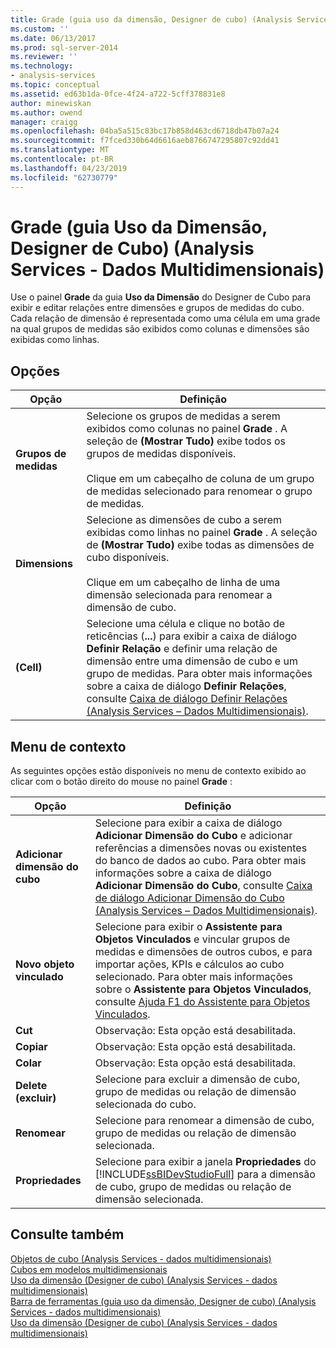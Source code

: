 ```yaml
---
title: Grade (guia uso da dimensão, Designer de cubo) (Analysis Services - dados multidimensionais) | Microsoft Docs
ms.custom: ''
ms.date: 06/13/2017
ms.prod: sql-server-2014
ms.reviewer: ''
ms.technology:
- analysis-services
ms.topic: conceptual
ms.assetid: ed63b1da-0fce-4f24-a722-5cff378831e8
author: minewiskan
ms.author: owend
manager: craigg
ms.openlocfilehash: 04ba5a515c83bc17b858d463cd6718db47b07a24
ms.sourcegitcommit: f7fced330b64d6616aeb8766747295807c92dd41
ms.translationtype: MT
ms.contentlocale: pt-BR
ms.lasthandoff: 04/23/2019
ms.locfileid: "62730779"
---
```

# <a name="grid-dimension-usage-tab-cube-designer-analysis-services---multidimensional-data"></a>Grade (guia Uso da Dimensão, Designer de Cubo) (Analysis Services - Dados Multidimensionais)
  Use o painel **Grade** da guia **Uso da Dimensão** do Designer de Cubo para exibir e editar relações entre dimensões e grupos de medidas do cubo. Cada relação de dimensão é representada como uma célula em uma grade na qual grupos de medidas são exibidos como colunas e dimensões são exibidas como linhas.  
  
## <a name="options"></a>Opções  
  
|Opção|Definição|  
|------------|----------------|  
|**Grupos de medidas**|Selecione os grupos de medidas a serem exibidos como colunas no painel **Grade** . A seleção de **(Mostrar Tudo)** exibe todos os grupos de medidas disponíveis.<br /><br /> Clique em um cabeçalho de coluna de um grupo de medidas selecionado para renomear o grupo de medidas.|  
|**Dimensions**|Selecione as dimensões de cubo a serem exibidas como linhas no painel **Grade** . A seleção de **(Mostrar Tudo)** exibe todas as dimensões de cubo disponíveis.<br /><br /> Clique em um cabeçalho de linha de uma dimensão selecionada para renomear a dimensão de cubo.|  
|**(Cell)**|Selecione uma célula e clique no botão de reticências (**...**) para exibir a caixa de diálogo **Definir Relação** e definir uma relação de dimensão entre uma dimensão de cubo e um grupo de medidas. Para obter mais informações sobre a caixa de diálogo **Definir Relações**, consulte [Caixa de diálogo Definir Relações &#40;Analysis Services – Dados Multidimensionais&#41;](define-relationship-dialog-box-analysis-services-multidimensional-data.md).|  
  
## <a name="context-menu"></a>Menu de contexto  
 As seguintes opções estão disponíveis no menu de contexto exibido ao clicar com o botão direito do mouse no painel **Grade** :  
  
|Opção|Definição|  
|------------|----------------|  
|**Adicionar dimensão do cubo**|Selecione para exibir a caixa de diálogo **Adicionar Dimensão do Cubo** e adicionar referências a dimensões novas ou existentes do banco de dados ao cubo. Para obter mais informações sobre a caixa de diálogo **Adicionar Dimensão do Cubo**, consulte [Caixa de diálogo Adicionar Dimensão do Cubo &#40;Analysis Services – Dados Multidimensionais&#41;](add-cube-dimension-dialog-box-analysis-services-multidimensional-data.md).|  
|**Novo objeto vinculado**|Selecione para exibir o **Assistente para Objetos Vinculados** e vincular grupos de medidas e dimensões de outros cubos, e para importar ações, KPIs e cálculos ao cubo selecionado. Para obter mais informações sobre o **Assistente para Objetos Vinculados**, consulte [Ajuda F1 do Assistente para Objetos Vinculados](linked-object-wizard-f1-help.md).|  
|**Cut**|Observação: Esta opção está desabilitada.|  
|**Copiar**|Observação: Esta opção está desabilitada.|  
|**Colar**|Observação: Esta opção está desabilitada.|  
|**Delete (excluir)**|Selecione para excluir a dimensão de cubo, grupo de medidas ou relação de dimensão selecionada do cubo.|  
|**Renomear**|Selecione para renomear a dimensão de cubo, grupo de medidas ou relação de dimensão selecionada.|  
|**Propriedades**|Selecione para exibir a janela **Propriedades** do [!INCLUDE[ssBIDevStudioFull](../includes/ssbidevstudiofull-md.md)] para a dimensão de cubo, grupo de medidas ou relação de dimensão selecionada.|  
  
## <a name="see-also"></a>Consulte também  
 [Objetos de cubo &#40;Analysis Services - dados multidimensionais&#41;](multidimensional-models-olap-logical-cube-objects/cube-objects-analysis-services-multidimensional-data.md)   
 [Cubos em modelos multidimensionais](multidimensional-models/cubes-in-multidimensional-models.md)   
 [Uso da dimensão &#40;Designer de cubo&#41; &#40;Analysis Services - dados multidimensionais&#41;](dimension-usage-cube-designer-analysis-services-multidimensional-data.md)   
 [Barra de ferramentas &#40;guia uso da dimensão, Designer de cubo&#41; &#40;Analysis Services - dados multidimensionais&#41;](toolbar-dimension-usage-cube-designer-analysis-services-multidimensional-data.md)   
 [Uso da dimensão &#40;Designer de cubo&#41; &#40;Analysis Services - dados multidimensionais&#41;](dimension-usage-cube-designer-analysis-services-multidimensional-data.md)  
  
  
